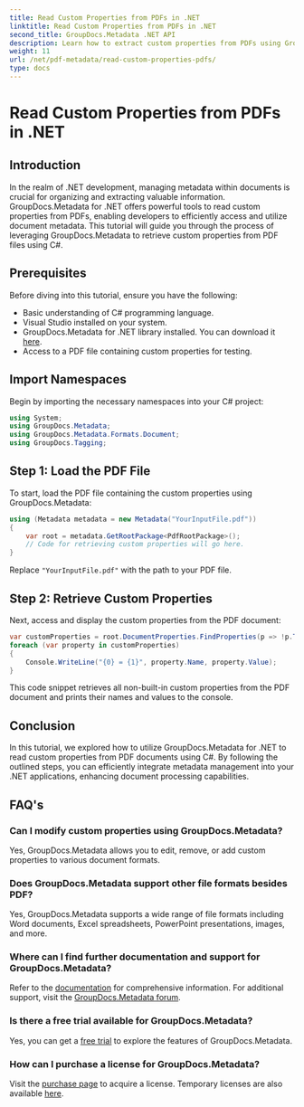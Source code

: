 ```yaml
---
title: Read Custom Properties from PDFs in .NET
linktitle: Read Custom Properties from PDFs in .NET
second_title: GroupDocs.Metadata .NET API
description: Learn how to extract custom properties from PDFs using GroupDocs.Metadata for .NET. Dive into document metadata management with C#.
weight: 11
url: /net/pdf-metadata/read-custom-properties-pdfs/
type: docs
---
```

# Read Custom Properties from PDFs in .NET

## Introduction
In the realm of .NET development, managing metadata within documents is crucial for organizing and extracting valuable information. GroupDocs.Metadata for .NET offers powerful tools to read custom properties from PDFs, enabling developers to efficiently access and utilize document metadata. This tutorial will guide you through the process of leveraging GroupDocs.Metadata to retrieve custom properties from PDF files using C#.
## Prerequisites
Before diving into this tutorial, ensure you have the following:
- Basic understanding of C# programming language.
- Visual Studio installed on your system.
- GroupDocs.Metadata for .NET library installed. You can download it [here](https://releases.groupdocs.com/metadata/net/).
- Access to a PDF file containing custom properties for testing.

## Import Namespaces
Begin by importing the necessary namespaces into your C# project:
```csharp
using System;
using GroupDocs.Metadata;
using GroupDocs.Metadata.Formats.Document;
using GroupDocs.Tagging;
```
## Step 1: Load the PDF File
To start, load the PDF file containing the custom properties using GroupDocs.Metadata:
```csharp
using (Metadata metadata = new Metadata("YourInputFile.pdf"))
{
    var root = metadata.GetRootPackage<PdfRootPackage>();
    // Code for retrieving custom properties will go here.
}
```
Replace `"YourInputFile.pdf"` with the path to your PDF file.
## Step 2: Retrieve Custom Properties
Next, access and display the custom properties from the PDF document:
```csharp
var customProperties = root.DocumentProperties.FindProperties(p => !p.Tags.Contains(Tags.Document.BuiltIn));
foreach (var property in customProperties)
{
    Console.WriteLine("{0} = {1}", property.Name, property.Value);
}
```
This code snippet retrieves all non-built-in custom properties from the PDF document and prints their names and values to the console.

## Conclusion
In this tutorial, we explored how to utilize GroupDocs.Metadata for .NET to read custom properties from PDF documents using C#. By following the outlined steps, you can efficiently integrate metadata management into your .NET applications, enhancing document processing capabilities.

## FAQ's
### Can I modify custom properties using GroupDocs.Metadata?
Yes, GroupDocs.Metadata allows you to edit, remove, or add custom properties to various document formats.
### Does GroupDocs.Metadata support other file formats besides PDF?
Yes, GroupDocs.Metadata supports a wide range of file formats including Word documents, Excel spreadsheets, PowerPoint presentations, images, and more.
### Where can I find further documentation and support for GroupDocs.Metadata?
Refer to the [documentation](https://tutorials.groupdocs.com/metadata/net/) for comprehensive information. For additional support, visit the [GroupDocs.Metadata forum](https://forum.groupdocs.com/c/metadata/14).
### Is there a free trial available for GroupDocs.Metadata?
Yes, you can get a [free trial](https://releases.groupdocs.com/) to explore the features of GroupDocs.Metadata.
### How can I purchase a license for GroupDocs.Metadata?
Visit the [purchase page](https://purchase.groupdocs.com/buy) to acquire a license. Temporary licenses are also available [here](https://purchase.groupdocs.com/temporary-license/).
